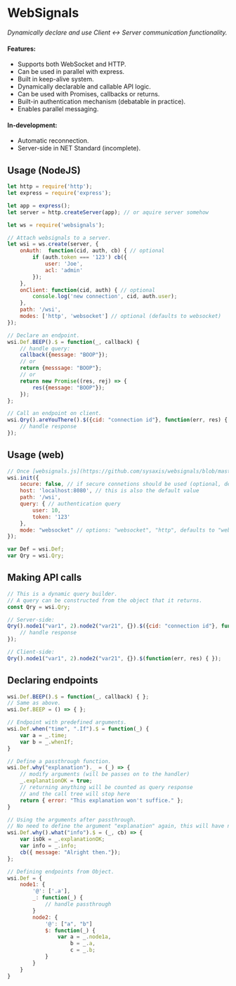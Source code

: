
# WebSignals 

*Dynamically declare and use Client <-> Server communication functionality.*


#### Features:
* Supports both WebSocket and HTTP.
* Can be used in parallel with express.
* Built in keep-alive system.
* Dynamically declarable and callable API logic.
* Can be used with Promises, callbacks or returns.
* Built-in authentication mechanism (debatable in practice).
* Enables parallel messaging.

#### In-development:
* Automatic reconnection.
* Server-side in NET Standard (incomplete).

## Usage (NodeJS)
```javascript
let http = require('http');
let express = require('express');

let app = express();
let server = http.createServer(app); // or aquire server somehow

let ws = require('websignals');

// Attach websignals to a server.
let wsi = ws.create(server, {
    onAuth:  function(cid, auth, cb) { // optional
        if (auth.token === '123') cb({
            user: 'Joe',
            acl: 'admin'
        });
    },
    onClient: function(cid, auth) { // optional
        console.log('new connection', cid, auth.user);
    },
    path: '/wsi',
    modes: ['http', 'websocket'] // optional (defaults to websocket)
});

// Declare an endpoint.
wsi.Def.BEEP().$ = function(_, callback) {
	// handle query:
	callback({message: "BOOP"});
	// or
	return {messsage: "BOOP"};
	// or
	return new Promise((res, rej) => {
		res({message: "BOOP"});
	});
};

// Call an endpoint on client.
wsi.Qry().areYouThere().$({cid: "connection id"}, function(err, res) {
	// handle response
});
```
## Usage (web)
```javascript
// Once [websignals.js](https://github.com/sysaxis/websignals/blob/master/js-wsi/websignals.js) has been attached to window...
wsi.init({
	secure: false, // if secure connetions should be used (optional, defaults to false)
	host: 'localhost:8080', // this is also the default value
	path: '/wsi',
    query: { // authentication query
        user: 10,
        token: '123'
    },
    mode: "websocket" // options: "websocket", "http", defaults to "websocket"
});

var Def = wsi.Def;
var Qry = wsi.Qry;
```
## Making API calls
```javascript
// This is a dynamic query builder.
// A query can be constructed from the object that it returns.
const Qry = wsi.Qry;

// Server-side:
Qry().node1("var1", 2).node2("var21", {}).$({cid: "connection id"}, function(err, res) {
	// handle response
});

// Client-side:
Qry().node1("var1", 2).node2("var21", {}).$(function(err, res) { });
```
## Declaring endpoints
```javascript
wsi.Def.BEEP().$ = function(_, callback) { };
// Same as above.
wsi.Def.BEEP = () => { };

// Endpoint with predefined arguments.
wsi.Def.when("time", ".If").$ = function(_) {
	var a = _.time;
	var b = _.whenIf;
}

// Define a passthrough function.
wsi.Def.why("explanation")._ = (_) => {
	// modify arguments (will be passes on to the handler)
	_.explanationOK = true;
	// returning anything will be counted as query response
	// and the call tree will stop here
	return { error: "This explanation won't suffice." };
}

// Using the arguments after passthrough.
// No need to define the argument "explanation" again, this will have no effect.
wsi.Def.why().what("info").$ = (_, cb) => {
	var isOk = _.explanationOK;
	var info = _.info;
	cb({ message: "Alright then."});
};

// Defining endpoints from Object.
wsi.Def = {
	node1: {
		'@': ['.a'],
		_: function(_) {
			// handle passthrough
		}
		node2: {
			'@': ["a", "b"]
			$: function(_) {
				var a = _.node1a,
					b = _.a,
					c = _.b;
			}
		}
	}
}
```

